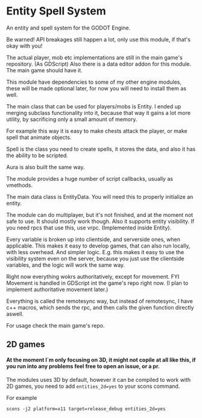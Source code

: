 # Entity Spell System

An entity and spell system for the GODOT Engine.

Be warned! API breakages still happen a lot, only use this module, if that's okay with you!

The actual player, mob etc implementations are still in the main game's repository. (As GDScript)
Also there is a data editor addon for this module. The main game should have it.

This module have dependencies to some of my other engine modules, these will be made optional later, for now you will need to install them as well.

The main class that can be used for players/mobs is Entity. I ended up merging subclass functionality into it, because
that way it gains a lot more utility, by sacrificing only a small amount of memory.

For example this way it is easy to make chests attack the player, or make spell that animate objects.

Spell is the class you need to create spells, it stores the data, and also it has the ability to be scripted.

Aura is also built the same way.

The module provides a huge number of script callbacks, usually as vmethods.

The main data class is EntityData. You will need this to properly initialize an entity.

The module can do multiplayer, but it's not finished, and at the moment not safe to use. It should mostly work though.
Also it supports entity visibility. If you need rpcs that use this, use vrpc. (Implemented inside Entity).

Every variable is broken up into clientside, and serverside ones, when applicable. This makes it easy to 
develop games, that can also run locally, with less overhead. And simpler logic. 
E.g. this makes it easy to use the visibility system even on the server, because you just use the clientside variables,
and the logic will work the same way.

Right now everything wokrs authoritatively, except for movement. FYI Movement is handled in GDScript int the game's repo right now.
(I plan to implement authoritative movement later.)

Everything is called the remotesync way, but instead of remotesync, I have c++ macros, which sends the rpc, and then calls the given function directly aswell.

For usage check the main game's repo.

## 2D games

#### At the moment I`m only focusing on 3D, it might not copile at all like this, if you run into any problems feel free to open an issue, or a pr.

The modules uses 3D by default, however it can be compiled to work with 2D games, you need to add `entities_2d=yes` to your scons command.

For example

```scons -j2 platform=x11 target=release_debug entities_2d=yes```

